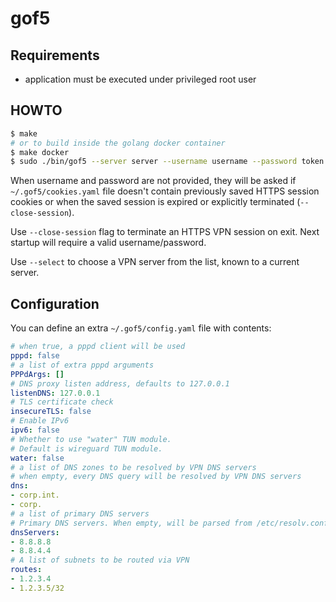 # gof5

## Requirements

* application must be executed under privileged root user

## HOWTO

```sh
$ make
# or to build inside the golang docker container
$ make docker
$ sudo ./bin/gof5 --server server --username username --password token
```

When username and password are not provided, they will be asked if `~/.gof5/cookies.yaml` file doesn't contain previously saved HTTPS session cookies or when the saved session is expired or explicitly terminated (`--close-session`).

Use `--close-session` flag to terminate an HTTPS VPN session on exit. Next startup will require a valid username/password.

Use `--select` to choose a VPN server from the list, known to a current server.

## Configuration

You can define an extra `~/.gof5/config.yaml` file with contents:

```yaml
# when true, a pppd client will be used
pppd: false
# a list of extra pppd arguments
PPPdArgs: []
# DNS proxy listen address, defaults to 127.0.0.1
listenDNS: 127.0.0.1
# TLS certificate check
insecureTLS: false
# Enable IPv6
ipv6: false
# Whether to use "water" TUN module.
# Default is wireguard TUN module.
water: false
# a list of DNS zones to be resolved by VPN DNS servers
# when empty, every DNS query will be resolved by VPN DNS servers
dns:
- corp.int.
- corp.
# a list of primary DNS servers
# Primary DNS servers. When empty, will be parsed from /etc/resolv.conf
dnsServers:
- 8.8.8.8
- 8.8.4.4
# A list of subnets to be routed via VPN
routes:
- 1.2.3.4
- 1.2.3.5/32
```
